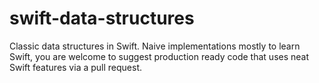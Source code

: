 # swift-data-structures
Classic data structures in Swift.
Naive implementations mostly to learn Swift, you are welcome to suggest production ready code that uses neat Swift features via a pull request.
